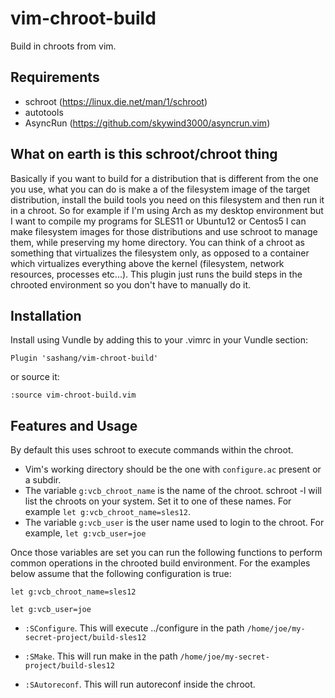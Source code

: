 # vim-chroot-build
Build in chroots from vim.

## Requirements
- schroot (https://linux.die.net/man/1/schroot)
- autotools
- AsyncRun (https://github.com/skywind3000/asyncrun.vim)

## What on earth is this schroot/chroot thing
Basically if you want to build for a distribution that is different from the one you use, what you
can do is make a of the filesystem image of the target distribution, install the build tools you
need on this filesystem and then run it in a chroot. So for example if I'm using Arch as my desktop
environment but I want to compile my programs for SLES11 or Ubuntu12 or Centos5 I can make
filesystem images for those distributions and use schroot to manage them, while preserving my home
directory. You can think of a chroot as something that virtualizes the filesystem only, as opposed
to a container which virtualizes everything above the kernel (filesystem, network resources,
processes etc...). This plugin just runs the build steps in the chrooted environment so you don't
have to manually do it.

## Installation
Install using Vundle by adding this to your .vimrc in your Vundle section:

`Plugin 'sashang/vim-chroot-build'`

or source it:

`:source vim-chroot-build.vim`

## Features and Usage
By default this uses schroot to execute commands within the chroot.

- Vim's working directory should be the one with `configure.ac` present or a subdir.
- The variable `g:vcb_chroot_name` is the name of the chroot. schroot -l will list the chroots on
  your system. Set it to one of these names. For example `let g:vcb_chroot_name=sles12`.
- The variable `g:vcb_user` is the user name used to login to the chroot. For example, `let
  g:vcb_user=joe`

Once those variables are set you can run the following functions to perform common operations in the
chrooted build environment. For the examples below assume that the following configuration is true:

`let g:vcb_chroot_name=sles12`

`let g:vcb_user=joe`

- `:SConfigure`. This will execute ../configure in the path `/home/joe/my-secret-project/build-sles12`

- `:SMake`. This will run make in the path `/home/joe/my-secret-project/build-sles12`

- `:SAutoreconf`. This will run autoreconf inside the chroot. 

